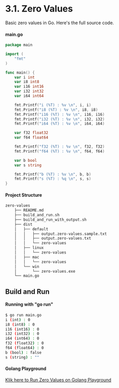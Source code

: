 # 3.1. Zero Values

Basic zero values in Go. Here's the full source code.

#### main.go

```go
package main

import (
	"fmt"
)

func main() {
	var i int
	var i8 int8
	var i16 int16
	var i32 int32
	var i64 int64

	fmt.Printf("i (%T) : %v \n", i, i)
	fmt.Printf("i8 (%T) : %v \n", i8, i8)
	fmt.Printf("i16 (%T) : %v \n", i16, i16)
	fmt.Printf("i32 (%T) : %v \n", i32, i32)
	fmt.Printf("i64 (%T) : %v \n", i64, i64)

	var f32 float32
	var f64 float64

	fmt.Printf("f32 (%T) : %v \n", f32, f32)
	fmt.Printf("f64 (%T) : %v \n", f64, f64)

	var b bool
	var s string

	fmt.Printf("b (%T) : %v \n", b, b)
	fmt.Printf("s (%T) : %q \n", s, s)
}

```

#### Project Structure

```bash
zero-values
	├── README.md
	├── build_and_run.sh
	├── build_and_run_with_output.sh
	├── dist
	│   ├── default
	│   │   ├── output.zero-values.sample.txt
	│   │   ├── output.zero-values.txt
	│   │   └── zero-values
	│   ├── linux
	│   │   └── zero-values
	│   ├── mac
	│   │   └── zero-values
	│   └── win
	│       └── zero-values.exe
	└── main.go

```

## Build and Run

#### Running with "go run"

```bash
$ go run main.go
i (int) : 0
i8 (int8) : 0
i16 (int16) : 0
i32 (int32) : 0
i64 (int64) : 0
f32 (float32) : 0
f64 (float64) : 0
b (bool) : false
s (string) : ""

```

#### Golang Playground

[Klik here to Run Zero Values on Golang Playground](https://play.golang.org/p/x0Av6YkkWwd)